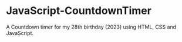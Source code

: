 # JavaScript-CountdownTimer

A Countdown timer for my 28th birthday (2023) using HTML, CSS and JavaScript.
